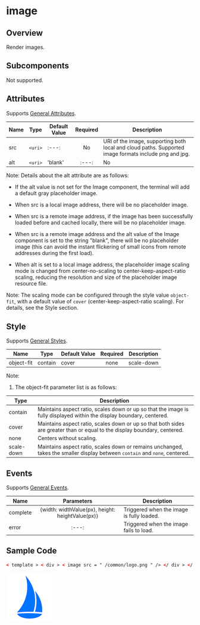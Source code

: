 <!-- 源地址: https://iot.mi.com/vela/quickapp/en/components/basic/image.html -->

# image

## Overview

Render images.

## Subcomponents

Not supported.

## Attributes

Supports [General Attributes](</vela/quickapp/en/components/general/properties.html>).

Name | Type | Default Value | Required | Description  
---|:---:|---|:---:|---  
src | `<uri>` |:---:| No | URI of the image, supporting both local and cloud paths. Supported image formats include png and jpg.  
alt | `<uri>` | 'blank' |:---:| No | Placeholder image displayed during loading; only supports local image resources.  
  
Note: Details about the alt attribute are as follows:

  * If the alt value is not set for the Image component, the terminal will add a default gray placeholder image.

  * When src is a local image address, there will be no placeholder image.

  * When src is a remote image address, if the image has been successfully loaded before and cached locally, there will be no placeholder image.

  * When src is a remote image address and the alt value of the Image component is set to the string "blank", there will be no placeholder image (this can avoid the instant flickering of small icons from remote addresses during the first load).

  * When alt is set to a local image address, the placeholder image scaling mode is changed from center-no-scaling to center-keep-aspect-ratio scaling, reducing the resolution and size of the placeholder image resource file.

Note: The scaling mode can be configured through the style value `object-fit`, with a default value of `cover` (center-keep-aspect-ratio scaling). For details, see the Style section.

## Style

Supports [General Styles](</vela/quickapp/en/components/general/style.html>).

Name | Type | Default Value | Required | Description  
---|:---:|---|:---:|---  
object-fit | contain | cover | none | scale-down | cover | No | Scaling type of the image.  
  
Note:

  1. The object-fit parameter list is as follows:

Type | Description  
---|---  
contain | Maintains aspect ratio, scales down or up so that the image is fully displayed within the display boundary, centered.  
cover | Maintains aspect ratio, scales down or up so that both sides are greater than or equal to the display boundary, centered.  
none | Centers without scaling.  
scale-down | Maintains aspect ratio, scales down or remains unchanged, takes the smaller display between `contain` and `none`, centered.  
  
## Events

Supports [General Events](</vela/quickapp/en/components/general/events.html>).

Name | Parameters | Description  
---|:---:|---  
complete | {width: widthValue(px), height: heightValue(px)} | Triggered when the image is fully loaded.  
error |:---:| Triggered when the image fails to load.  
  
## Sample Code
```html
< template > < div > < image src = " /common/logo.png " /> </ div > </ template >
```

![](../../images/image-example.png)
